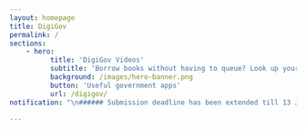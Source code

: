 ```yaml
---
layout: homepage
title: DigiGov
permalink: /
sections:
    - hero:
          title: 'DigiGov Videos'
          subtitle: 'Borrow books without having to queue? Look up your child’s upcoming immunisation? Locate the nearest car park and its parking rates?'
          background: /images/hero-banner.png
          button: 'Useful government apps'
          url: /digigov/
notification: "\n###### Submission deadline has been extended till 13 January 2020\n"

---
```

